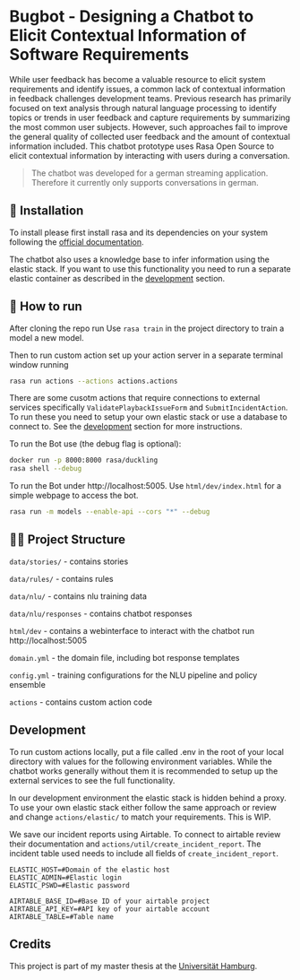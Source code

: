 # Bugbot - Designing a Chatbot to Elicit Contextual Information of Software Requirements

While user feedback has become a valuable resource to elicit system requirements and identify issues, a common lack of
contextual information in feedback challenges development teams. Previous research has primarily focused on text
analysis through natural language processing to identify topics or trends in user feedback and capture requirements by
summarizing the most common user subjects. However, such approaches fail to improve the general quality of collected
user feedback and the amount of contextual information included. This chatbot prototype uses Rasa Open Source to elicit
contextual information by interacting with users during a conversation.


> The chatbot was developed for a german streaming application. Therefore it currently only supports
conversations in german.

## 👷‍ Installation

To install please first install rasa and its dependencies on your system following
the [official documentation](https://rasa.com/docs/rasa/installation/).

The chatbot also uses a knowledge base to infer information using the elastic stack. If you want to use this
functionality you need to run a separate elastic container as described in the [development](#development) section.

## 🤖 How to run

After cloning the repo run Use `rasa train` in the project directory to train a model a new model.

Then to run custom action set up your action server in a separate terminal window running

```bash
rasa run actions --actions actions.actions
```

There are some cusotm actions that require connections to external services specifically `ValidatePlaybackIssueForm`
and `SubmitIncidentAction`. To run these you need to setup your own elastic stack or use a database to connect to. See
the [development](#development) section for more instructions.

To run the Bot use (the debug flag is optional):

```bash
docker run -p 8000:8000 rasa/duckling
rasa shell --debug
```

To run the Bot under http://localhost:5005. Use `html/dev/index.html` for a simple webpage to access the bot.
```bash
rasa run -m models --enable-api --cors "*" --debug
```

## 👩‍💻 Project Structure

`data/stories/` - contains stories

`data/rules/` - contains rules

`data/nlu/` - contains nlu training data

`data/nlu/responses` - contains chatbot responses

`html/dev` - contains a webinterface to interact with the chatbot run http://localhost:5005

`domain.yml` - the domain file, including bot response templates

`config.yml` - training configurations for the NLU pipeline and policy ensemble

`actions` - contains custom action code

## Development

To run custom actions locally, put a file called .env in the root of your local directory with values for the following
environment variables. While the chatbot works generally without them it is recommended to setup up the external
services to see the full functionality.

In our development environment the elastic stack is hidden behind a proxy. To use your own elastic stack either follow
the same approach or review and change `actions/elastic/` to match your requirements. This is WIP.

We save our incident reports using Airtable. To connect to airtable review their documentation
and `actions/util/create_incident_report`. The incident table used needs to include all fields of `create_incident_report`.

```
ELASTIC_HOST=#Domain of the elastic host
ELASTIC_ADMIN=#Elastic login
ELASTIC_PSWD=#Elastic password

AIRTABLE_BASE_ID=#Base ID of your airtable project
AIRTABLE_API_KEY=#API key of your airtable account
AIRTABLE_TABLE=#Table name
```

## Credits

This project is part of my master thesis at the [Universität Hamburg](https://www.uni-hamburg.de/).





